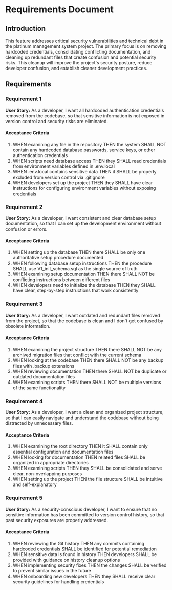 # Requirements Document

## Introduction

This feature addresses critical security vulnerabilities and technical debt in the platinum management system project. The primary focus is on removing hardcoded credentials, consolidating conflicting documentation, and cleaning up redundant files that create confusion and potential security risks. This cleanup will improve the project's security posture, reduce developer confusion, and establish cleaner development practices.

## Requirements

### Requirement 1

**User Story:** As a developer, I want all hardcoded authentication credentials removed from the codebase, so that sensitive information is not exposed in version control and security risks are eliminated.

#### Acceptance Criteria

1. WHEN examining any file in the repository THEN the system SHALL NOT contain any hardcoded database passwords, service keys, or other authentication credentials
2. WHEN scripts need database access THEN they SHALL read credentials from environment variables defined in .env.local
3. WHEN .env.local contains sensitive data THEN it SHALL be properly excluded from version control via .gitignore
4. WHEN developers set up the project THEN they SHALL have clear instructions for configuring environment variables without exposing credentials

### Requirement 2

**User Story:** As a developer, I want consistent and clear database setup documentation, so that I can set up the development environment without confusion or errors.

#### Acceptance Criteria

1. WHEN setting up the database THEN there SHALL be only one authoritative setup procedure documented
2. WHEN following database setup instructions THEN the procedure SHALL use V1_init_schema.sql as the single source of truth
3. WHEN examining setup documentation THEN there SHALL NOT be conflicting instructions between different files
4. WHEN developers need to initialize the database THEN they SHALL have clear, step-by-step instructions that work consistently

### Requirement 3

**User Story:** As a developer, I want outdated and redundant files removed from the project, so that the codebase is clean and I don't get confused by obsolete information.

#### Acceptance Criteria

1. WHEN examining the project structure THEN there SHALL NOT be any archived migration files that conflict with the current schema
2. WHEN looking at the codebase THEN there SHALL NOT be any backup files with .backup extensions
3. WHEN reviewing documentation THEN there SHALL NOT be duplicate or outdated documentation files
4. WHEN examining scripts THEN there SHALL NOT be multiple versions of the same functionality

### Requirement 4

**User Story:** As a developer, I want a clean and organized project structure, so that I can easily navigate and understand the codebase without being distracted by unnecessary files.

#### Acceptance Criteria

1. WHEN examining the root directory THEN it SHALL contain only essential configuration and documentation files
2. WHEN looking for documentation THEN related files SHALL be organized in appropriate directories
3. WHEN examining scripts THEN they SHALL be consolidated and serve clear, non-overlapping purposes
4. WHEN setting up the project THEN the file structure SHALL be intuitive and self-explanatory

### Requirement 5

**User Story:** As a security-conscious developer, I want to ensure that no sensitive information has been committed to version control history, so that past security exposures are properly addressed.

#### Acceptance Criteria

1. WHEN reviewing the Git history THEN any commits containing hardcoded credentials SHALL be identified for potential remediation
2. WHEN sensitive data is found in history THEN developers SHALL be provided with guidance on history cleanup options
3. WHEN implementing security fixes THEN the changes SHALL be verified to prevent similar issues in the future
4. WHEN onboarding new developers THEN they SHALL receive clear security guidelines for handling credentials
